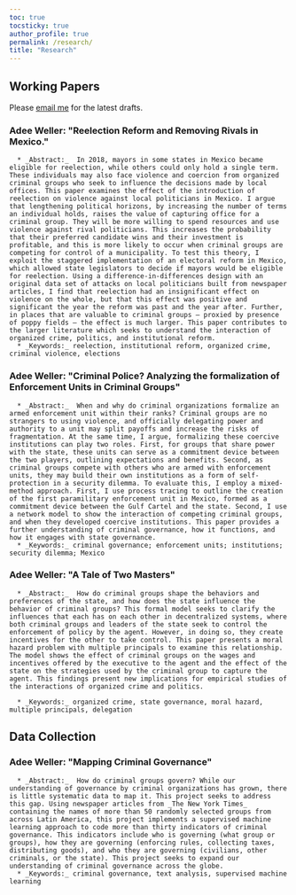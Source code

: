 ```yaml
---
toc: true
tocsticky: true
author_profile: true
permalink: /research/
title: "Research"
---
```

## Working Papers

Please [email me](mailto:adee.weller@emory.edu) for the latest drafts.

### **Adee Weller**: "Reelection Reform and Removing Rivals in Mexico."
      * _Abstract:_  In 2018, mayors in some states in Mexico became eligible for reelection, while others could only hold a single term. These individuals may also face violence and coercion from organized criminal groups who seek to influence the decisions made by local offices. This paper examines the effect of the introduction of reelection on violence against local politicians in Mexico. I argue that lengthening political horizons, by increasing the number of terms an individual holds, raises the value of capturing office for a criminal group. They will be more willing to spend resources and use violence against rival politicians. This increases the probability that their preferred candidate wins and their investment is profitable, and this is more likely to occur when criminal groups are competing for control of a municipality. To test this theory, I exploit the staggered implementation of an electoral reform in Mexico, which allowed state legislators to decide if mayors would be eligible for reelection. Using a difference-in-differences design with an original data set of attacks on local politicians built from newspaper articles, I find that reelection had an insignificant effect on violence on the whole, but that this effect was positive and significant the year the reform was past and the year after. Further, in places that are valuable to criminal groups – proxied by presence of poppy fields – the effect is much larger. This paper contributes to the larger literature which seeks to understand the interaction of organized crime, politics, and institutional reform.
      * _Keywords:_ reelection, institutional reform, organized crime, criminal violence, elections

### **Adee Weller**: "Criminal Police? Analyzing the formalization of Enforcement Units in Criminal Groups"
      * _Abstract:_  When and why do criminal organizations formalize an armed enforcement unit within their ranks? Criminal groups are no strangers to using violence, and officially delegating power and authority to a unit may split payoffs and increase the risks of fragmentation. At the same time, I argue, formalizing these coercive institutions can play two roles. First, for groups that share power with the state, these units can serve as a commitment device between the two players, outlining expectations and benefits. Second, as criminal groups compete with others who are armed with enforcement units, they may build their own institutions as a form of self-protection in a security dilemma. To evaluate this, I employ a mixed-method approach. First, I use process tracing to outline the creation of the first paramilitary enforcement unit in Mexico, formed as a commitment device between the Gulf Cartel and the state. Second, I use a network model to show the interaction of competing criminal groups, and when they developed coercive institutions. This paper provides a further understanding of criminal governance, how it functions, and how it engages with state governance. 
      * _Keywords:_ criminal governance; enforcement units; institutions; security dilemma; Mexico

### **Adee Weller**: "A Tale of Two Masters"
      * _Abstract:_  How do criminal groups shape the behaviors and preferences of the state, and how does the state influence the behavior of criminal groups? This formal model seeks to clarify the influences that each has on each other in decentralized systems, where both criminal groups and leaders of the state seek to control the enforcement of policy by the agent. However, in doing so, they create incentives for the other to take control. This paper presents a moral hazard problem with multiple principals to examine this relationship. The model shows the effect of criminal groups on the wages and incentives offered by the executive to the agent and the effect of the state on the strategies used by the criminal group to capture the agent. This findings present new implications for empirical studies of the interactions of organized crime and politics.

      * _Keywords:_ organized crime, state governance, moral hazard, multiple principals, delegation

## Data Collection

### **Adee Weller**: "Mapping Criminal Governance"
      * _Abstract:_  How do criminal groups govern? While our understanding of governance by criminal organizations has grown, there is little systematic data to map it. This project seeks to address this gap. Using newspaper articles from _The New York Times_ containing the names of more than 50 randomly selected groups from across Latin America, this project implements a supervised machine learning approach to code more than thirty indicators of criminal governance. This indicators include who is governing (what group or groups), how they are governing (enforcing rules, collecting taxes, distributing goods), and who they are governing (civilians, other criminals, or the state). This project seeks to expand our understanding of criminal governance across the globe.
      * _Keywords:_ criminal governance, text analysis, supervised machine learning